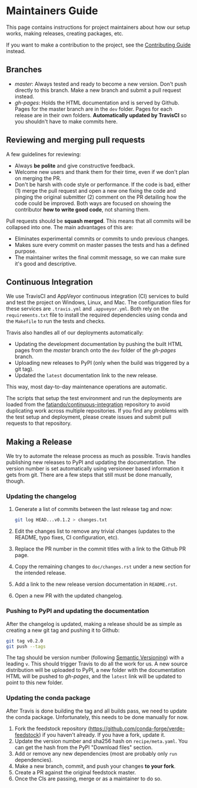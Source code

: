 # Maintainers Guide

This page contains instructions for project maintainers about how our setup works,
making releases, creating packages, etc.

If you want to make a contribution to the project, see the
[Contributing Guide](CONTRIBUTING.md) instead.


## Branches

* *master*: Always tested and ready to become a new version. Don't push directly to this
  branch. Make a new branch and submit a pull request instead.
* *gh-pages*: Holds the HTML documentation and is served by Github. Pages for the master
  branch are in the `dev` folder. Pages for each release are in their own folders.
  **Automatically updated by TravisCI** so you shouldn't have to make commits here.


## Reviewing and merging pull requests

A few guidelines for reviewing:

* Always **be polite** and give constructive feedback.
* Welcome new users and thank them for their time, even if we don't plan on merging the
  PR.
* Don't be harsh with code style or performance. If the code is bad, either (1) merge
  the pull request and open a new one fixing the code and pinging the original submitter
  (2) comment on the PR detailing how the code could be improved. Both ways are focused
  on showing the contributor **how to write good code**, not shaming them.

Pull requests should be **squash merged**.
This means that all commits will be collapsed into one.
The main advantages of this are:

* Eliminates experimental commits or commits to undo previous changes.
* Makes sure every commit on master passes the tests and has a defined purpose.
* The maintainer writes the final commit message, so we can make sure it's good and
  descriptive.


## Continuous Integration

We use TravisCI and AppVeyor continuous integration (CI) services to build and test the
project on Windows, Linux, and Mac.
The configuration files for these services are `.travis.yml` and `.appveyor.yml`.
Both rely on the `requirements.txt` file to install the required dependencies using
conda and the `Makefile` to run the tests and checks.

Travis also handles all of our deployments automatically:

* Updating the development documentation by pushing the built HTML pages from the
  *master* branch onto the `dev` folder of the *gh-pages* branch.
* Uploading new releases to PyPI (only when the build was triggered by a git tag).
* Updated the `latest` documentation link to the new release.

This way, most day-to-day maintenance operations are automatic.

The scripts that setup the test environment and run the deployments are loaded from the
[fatiando/continuous-integration](https://github.com/fatiando/continuous-integration)
repository to avoid duplicating work across multiple repositories.
If you find any problems with the test setup and deployment, please create issues and
submit pull requests to that repository.


## Making a Release

We try to automate the release process as much as possible.
Travis handles publishing new releases to PyPI and updating the documentation.
The version number is set automatically using versioneer based information it gets from
git.
There are a few steps that still must be done manually, though.

### Updating the changelog

1. Generate a list of commits between the last release tag and now:

    ```bash
    git log HEAD...v0.1.2 > changes.txt
    ```

2. Edit the changes list to remove any trivial changes (updates to the README, typo
   fixes, CI configuration, etc).
3. Replace the PR number in the commit titles with a link to the Github PR page.
4. Copy the remaining changes to `doc/changes.rst` under a new section for the
   intended release.
5. Add a link to the new release version documentation in `README.rst`.
5. Open a new PR with the updated changelog.

### Pushing to PyPI and updating the documentation

After the changelog is updated, making a release should be as simple as creating a new
git tag and pushing it to Github:

```bash
git tag v0.2.0
git push --tags
```

The tag should be version number (following [Semantic Versioning](https://semver.org/))
with a leading `v`.
This should trigger Travis to do all the work for us.
A new source distribution will be uploaded to PyPI, a new folder with the documentation
HTML will be pushed to *gh-pages*, and the `latest` link will be updated to point to
this new folder.

### Updating the conda package

After Travis is done building the tag and all builds pass, we need to update the conda
package.
Unfortunately, this needs to be done manually for now.

1. Fork the feedstock repository (https://github.com/conda-forge/verde-feedstock) if you
   haven't already. If you have a fork, update it.
2. Update the version number and sha256 hash on `recipe/meta.yaml`. You can get the hash
   from the PyPI "Download files" section.
3. Add or remove any new dependencies (most are probably only `run` dependencies).
4. Make a new branch, commit, and push your changes **to your fork**.
5. Create a PR against the original feedstock master.
6. Once the CIs are passing, merge or as a maintainer to do so.
